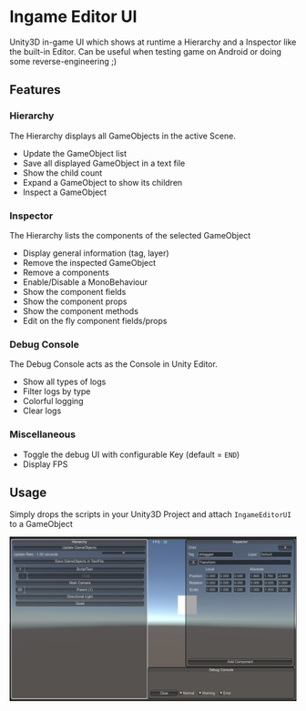 # Ingame Editor UI
Unity3D in-game UI which shows at runtime a Hierarchy and a Inspector like the built-in Editor.
Can be useful when testing game on Android or doing some reverse-engineering ;)

## Features

### Hierarchy
The Hierarchy displays all GameObjects in the active Scene.

- Update the GameObject list
- Save all displayed GameObject in a text file
- Show the child count
- Expand a GameObject to show its children
- Inspect a GameObject

### Inspector
The Hierarchy lists the components of the selected GameObject
- Display general information (tag, layer)
- Remove the inspected GameObject
- Remove a components
- Enable/Disable a MonoBehaviour
- Show the component fields
- Show the component props
- Show the component methods
- Edit on the fly component fields/props

### Debug Console
The Debug Console acts as the Console in Unity Editor.
- Show all types of logs
- Filter logs by type
- Colorful logging
- Clear logs

### Miscellaneous
- Toggle the debug UI with configurable Key (default = `END`)
- Display FPS

## Usage
Simply drops the scripts in your Unity3D Project and attach `IngameEditorUI` to a GameObject

![ScreenDemo png](/screenDemo.png)
